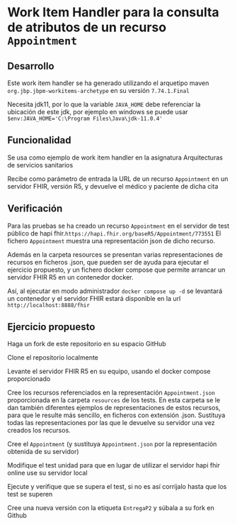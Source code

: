 # Work Item Handler para la consulta de atributos de un recurso ``Appointment``
## Desarrollo
Este work item handler se ha generado utilizando el arquetipo maven ``org.jbp.jbpm-workitems-archetype`` en su versión ``7.74.1.Final``

Necesita jdk11, por lo que la variable ``JAVA_HOME`` debe referenciar la ubicación de este jdk, por ejemplo en windows se puede usar ``$env:JAVA_HOME='C:\Program Files\Java\jdk-11.0.4'``

## Funcionalidad

Se usa como ejemplo de work item handler en la asignatura Arquitecturas de servicios sanitarios

Recibe como parámetro de entrada la URL de un recurso ``Appointment`` en un servidor FHIR, versión R5, y devuelve el médico y paciente de dicha cita

## Verificación

Para las pruebas se ha creado un recurso ``Appointment`` en el servidor de test público de hapi fhir.``https://hapi.fhir.org/baseR5/Appointment/773551`` El fichero ``Appointment`` muestra una representación json de dicho recurso.

Además en la carpeta resources se presentan varias representaciones de recursos en ficheros .json, que pueden ser de ayuda para ejecutar el ejercicio propuesto, y un fichero docker compose que permite arrancar un servidor FHIR R5 en un contenedor docker. 

Así, al ejecutar en modo administrador ``docker compose up -d`` se levantará un contenedor y el servidor FHIR estará disponible en la url ``http://localhost:8888/fhir``

## Ejercicio propuesto
Haga un fork de este repositorio en su espacio GitHub

Clone el repositorio localmente

Levante el servidor FHIR R5 en su equipo, usando el docker compose proporcionado

Cree los recursos referenciados en la representación ``Appointment.json`` proporcionada en la carpeta ``resources`` de los tests. En esta carpeta se le dan también diferentes ejemplos de representaciones de estos recursos, para que le resulte más sencillo, en ficheros con extensión .json. Sustituya todas las representaciones por las que le devuelve su servidor una vez creados los recursos.

Cree el ``Appointment`` (y sustituya ``Appointment.json`` por la representación obtenida de su servidor)

Modifique el test unidad para que en lugar de utilizar el servidor hapi fhir online use su servidor local

Ejecute y verifique que se supera el test, si no es así corríjalo hasta que los test se superen

Cree una nueva versión con la etiqueta ``EntregaP2`` y súbala a su fork en Github
